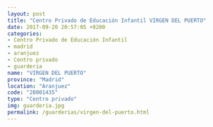 ```yaml
---
layout: post
title: "Centro Privado de Educación Infantil VIRGEN DEL PUERTO"
date: 2017-09-20 20:57:05 +0200
categories:
- Centro Privado de Educación Infantil
- madrid
- aranjuez
- Centro privado
- guarderia
name: "VIRGEN DEL PUERTO"
province: "Madrid"
location: "Aranjuez"
code: "28001435"
type: "Centro privado"
img: guarderia.jpg
permalink: /guarderias/virgen-del-puerto.html
---
```


